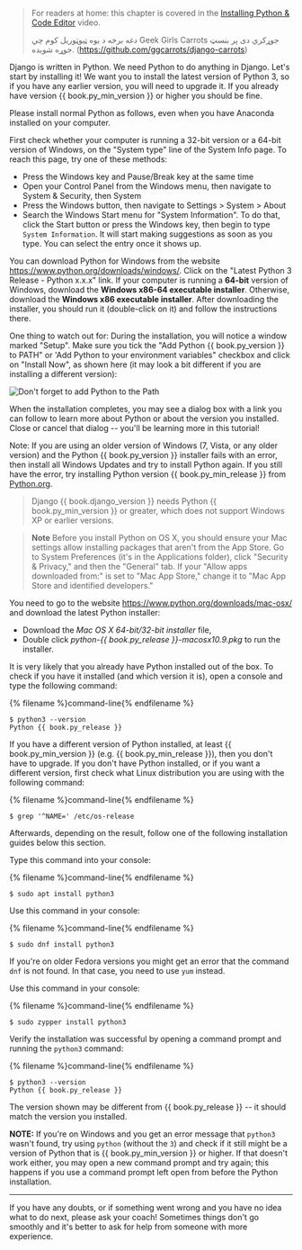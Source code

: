 > For readers at home: this chapter is covered in the [Installing Python & Code Editor](https://www.youtube.com/watch?v=pVTaqzKZCdA) video.
> 
> دغه برخه د يوه ټيوټوريل کوم چي Geek Girls Carrots جوړکري دی پر بنسټ جوړه شويده. (https://github.com/ggcarrots/django-carrots)

Django is written in Python. We need Python to do anything in Django. Let's start by installing it! We want you to install the latest version of Python 3, so if you have any earlier version, you will need to upgrade it. If you already have version {{ book.py_min_version }} or higher you should be fine.

Please install normal Python as follows, even when you have Anaconda installed on your computer.

<!--sec data-title="Install Python: Windows" data-id="python_windows" data-collapse=true ces-->

First check whether your computer is running a 32-bit version or a 64-bit version of Windows, on the "System type" line of the System Info page. To reach this page, try one of these methods:

* Press the Windows key and Pause/Break key at the same time
* Open your Control Panel from the Windows menu, then navigate to System & Security, then System
* Press the Windows button, then navigate to Settings > System > About
* Search the Windows Start menu for "System Information". To do that, click the Start button or press the Windows key, then begin to type `System Information`. It will start making suggestions as soon as you type. You can select the entry once it shows up.

You can download Python for Windows from the website https://www.python.org/downloads/windows/. Click on the "Latest Python 3 Release - Python x.x.x" link. If your computer is running a **64-bit** version of Windows, download the **Windows x86-64 executable installer**. Otherwise, download the **Windows x86 executable installer**. After downloading the installer, you should run it (double-click on it) and follow the instructions there.

One thing to watch out for: During the installation, you will notice a window marked "Setup". Make sure you tick the "Add Python {{ book.py_version }} to PATH" or 'Add Python to your environment variables" checkbox and click on "Install Now", as shown here (it may look a bit different if you are installing a different version):

![Don't forget to add Python to the Path](../python_installation/images/python-installation-options.png)

When the installation completes, you may see a dialog box with a link you can follow to learn more about Python or about the version you installed. Close or cancel that dialog -- you'll be learning more in this tutorial!

Note: If you are using an older version of Windows (7, Vista, or any older version) and the Python {{ book.py_version }} installer fails with an error, then install all Windows Updates and try to install Python again. If you still have the error, try installing Python version {{ book.py_min_release }} from [Python.org](https://www.python.org/downloads/windows/).

> Django {{ book.django_version }} needs Python {{ book.py_min_version }} or greater, which does not support Windows XP or earlier versions.

<!--endsec-->

<!--sec data-title="Install Python: OS X" data-id="python_OSX"
data-collapse=true ces-->

> **Note** Before you install Python on OS X, you should ensure your Mac settings allow installing packages that aren't from the App Store. Go to System Preferences (it's in the Applications folder), click "Security & Privacy," and then the "General" tab. If your "Allow apps downloaded from:" is set to "Mac App Store," change it to "Mac App Store and identified developers."

You need to go to the website https://www.python.org/downloads/mac-osx/ and download the latest Python installer:

* Download the *Mac OS X 64-bit/32-bit installer* file,
* Double click *python-{{ book.py_release }}-macosx10.9.pkg* to run the installer.

<!--endsec-->

<!--sec data-title="Install Python: Linux" data-id="python_linux"
data-collapse=true ces-->

It is very likely that you already have Python installed out of the box. To check if you have it installed (and which version it is), open a console and type the following command:

{% filename %}command-line{% endfilename %}

    $ python3 --version
    Python {{ book.py_release }}
    

If you have a different version of Python installed, at least {{ book.py_min_version }} (e.g. {{ book.py_min_release }}), then you don't have to upgrade. If you don't have Python installed, or if you want a different version, first check what Linux distribution you are using with the following command:

{% filename %}command-line{% endfilename %}

    $ grep '^NAME=' /etc/os-release
    

Afterwards, depending on the result, follow one of the following installation guides below this section.

<!--endsec-->

<!--sec data-title="Install Python: Debian or Ubuntu" data-id="python_debian" data-collapse=true ces-->

Type this command into your console:

{% filename %}command-line{% endfilename %}

    $ sudo apt install python3
    

<!--endsec-->

<!--sec data-title="Install Python: Fedora" data-id="python_fedora"
data-collapse=true ces-->

Use this command in your console:

{% filename %}command-line{% endfilename %}

    $ sudo dnf install python3
    

If you're on older Fedora versions you might get an error that the command `dnf` is not found. In that case, you need to use `yum` instead.

<!--endsec-->

<!--sec data-title="Install Python: openSUSE" data-id="python_openSUSE"
data-collapse=true ces-->

Use this command in your console:

{% filename %}command-line{% endfilename %}

    $ sudo zypper install python3
    

<!--endsec-->

Verify the installation was successful by opening a command prompt and running the `python3` command:

{% filename %}command-line{% endfilename %}

    $ python3 --version
    Python {{ book.py_release }}
    

The version shown may be different from {{ book.py_release }} -- it should match the version you installed.

**NOTE:** If you're on Windows and you get an error message that `python3` wasn't found, try using `python` (without the `3`) and check if it still might be a version of Python that is {{ book.py_min_version }} or higher. If that doesn't work either, you may open a new command prompt and try again; this happens if you use a command prompt left open from before the Python installation.

* * *

If you have any doubts, or if something went wrong and you have no idea what to do next, please ask your coach! Sometimes things don't go smoothly and it's better to ask for help from someone with more experience.